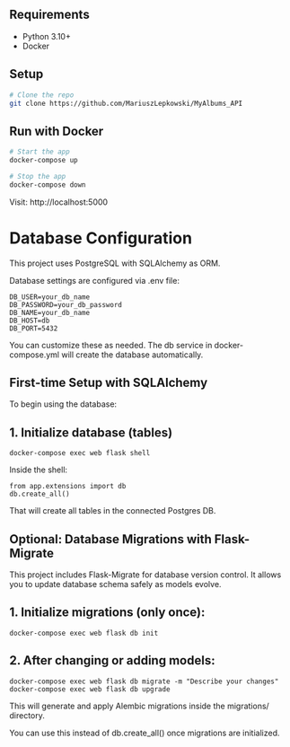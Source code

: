 ## Requirements

- Python 3.10+
- Docker


## Setup 
```bash
# Clone the repo
git clone https://github.com/MariuszLepkowski/MyAlbums_API
```

## Run with Docker

```bash
# Start the app
docker-compose up

# Stop the app
docker-compose down
```
Visit: http://localhost:5000

# Database Configuration

This project uses PostgreSQL with SQLAlchemy as ORM.

Database settings are configured via .env file:
```
DB_USER=your_db_name
DB_PASSWORD=your_db_password
DB_NAME=your_db_name
DB_HOST=db
DB_PORT=5432
```

You can customize these as needed. The db service in docker-compose.yml will create the database automatically.

## First-time Setup with SQLAlchemy

To begin using the database:

## 1. Initialize database (tables)

```commandline
docker-compose exec web flask shell
```

Inside the shell:
```commandline
from app.extensions import db
db.create_all()
```

That will create all tables in the connected Postgres DB.

## Optional: Database Migrations with Flask-Migrate

This project includes Flask-Migrate for database version control.
It allows you to update database schema safely as models evolve.

## 1. Initialize migrations (only once):

```commandline
docker-compose exec web flask db init
```

##  2. After changing or adding models:

```commandline
docker-compose exec web flask db migrate -m "Describe your changes"
docker-compose exec web flask db upgrade
```

This will generate and apply Alembic migrations inside the migrations/ directory.

You can use this instead of db.create_all() once migrations are initialized.